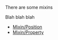 There are some mixins

Blah blah blah

* [Mixin/Position](./Mixin/Position.html)
* [Mixin/Property](./Mixin/Property.html)
